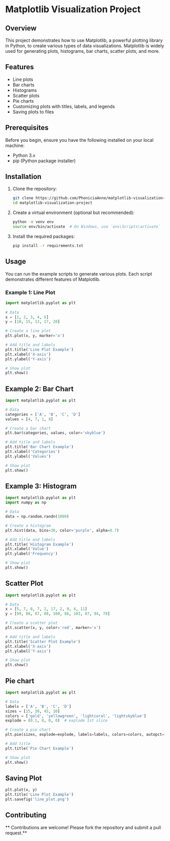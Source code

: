 # Matplotlib Visualization Project

## Overview

This project demonstrates how to use Matplotlib, a powerful plotting library in Python, to create various types of data visualizations. Matplotlib is widely used for generating plots, histograms, bar charts, scatter plots, and more.

## Features

- Line plots
- Bar charts
- Histograms
- Scatter plots
- Pie charts
- Customizing plots with titles, labels, and legends
- Saving plots to files

## Prerequisites

Before you begin, ensure you have the following installed on your local machine:

- Python 3.x
- pip (Python package installer)

## Installation

1. Clone the repository:
    ```bash
    git clone https://github.com/PhoniciaAnne/matplotlib-visualization-project.git
    cd matplotlib-visualization-project
    ```

2. Create a virtual environment (optional but recommended):
    ```bash
    python -m venv env
    source env/bin/activate  # On Windows, use `env\Scripts\activate`
    ```

3. Install the required packages:
    ```bash
    pip install -r requirements.txt
    ```

## Usage

You can run the example scripts to generate various plots. Each script demonstrates different features of Matplotlib.

### Example 1: Line Plot

```python
import matplotlib.pyplot as plt
  
# Data
x = [1, 2, 3, 4, 5]
y = [10, 15, 13, 17, 20]

# Create a line plot
plt.plot(x, y, marker='o')

# Add title and labels
plt.title('Line Plot Example')
plt.xlabel('X-axis')
plt.ylabel('Y-axis')

# Show plot
plt.show()
```
## Example 2: Bar Chart
```python
import matplotlib.pyplot as plt

# Data
categories = ['A', 'B', 'C', 'D']
values = [4, 7, 1, 8]

# Create a bar chart
plt.bar(categories, values, color='skyblue')

# Add title and labels
plt.title('Bar Chart Example')
plt.xlabel('Categories')
plt.ylabel('Values')

# Show plot
plt.show()
```
## Example 3: Histogram
```python
import matplotlib.pyplot as plt
import numpy as np

# Data
data = np.random.randn(1000)

# Create a histogram
plt.hist(data, bins=30, color='purple', alpha=0.7)

# Add title and labels
plt.title('Histogram Example')
plt.xlabel('Value')
plt.ylabel('Frequency')

# Show plot
plt.show()
```
## Scatter Plot
```python
import matplotlib.pyplot as plt

# Data
x = [5, 7, 8, 7, 2, 17, 2, 9, 4, 11]
y = [99, 86, 87, 88, 100, 86, 103, 87, 94, 78]

# Create a scatter plot
plt.scatter(x, y, color='red', marker='x')

# Add title and labels
plt.title('Scatter Plot Example')
plt.xlabel('X-axis')
plt.ylabel('Y-axis')

# Show plot
plt.show()
```
## Pie chart
```python
import matplotlib.pyplot as plt

# Data
labels = ['A', 'B', 'C', 'D']
sizes = [15, 30, 45, 10]
colors = ['gold', 'yellowgreen', 'lightcoral', 'lightskyblue']
explode = (0.1, 0, 0, 0)  # explode 1st slice

# Create a pie chart
plt.pie(sizes, explode=explode, labels=labels, colors=colors, autopct='%1.1f%%', shadow=True, startangle=140)

# Add title
plt.title('Pie Chart Example')

# Show plot
plt.show()
```
## Saving Plot
```python
plt.plot(x, y)
plt.title('Line Plot Example')
plt.savefig('line_plot.png')
```
## Contributing
** Contributions are welcome! Please fork the repository and submit a pull request.**

